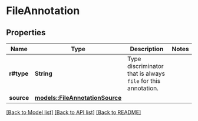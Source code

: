# FileAnnotation

## Properties

Name | Type | Description | Notes
------------ | ------------- | ------------- | -------------
**r#type** | **String** | Type discriminator that is always `file` for this annotation. | 
**source** | [**models::FileAnnotationSource**](FileAnnotationSource.md) |  | 

[[Back to Model list]](../README.md#documentation-for-models) [[Back to API list]](../README.md#documentation-for-api-endpoints) [[Back to README]](../README.md)


